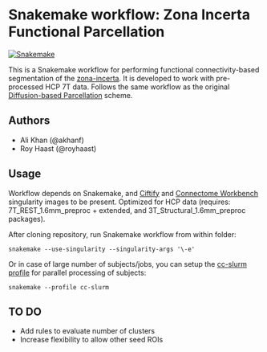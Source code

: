 # Snakemake workflow: Zona Incerta Functional Parcellation

[![Snakemake](https://img.shields.io/badge/snakemake-≥3.12.0-brightgreen.svg)](https://snakemake.bitbucket.io)

This is a Snakemake workflow for performing functional connectivity-based segmentation of the [zona-incerta](https://doi.org/10.1101/2020.03.25.008318). It is developed to work with pre-processed HCP 7T data. Follows the same workflow as the original [Diffusion-based Parcellation](https://github.com/akhanf/zona-diffparc) scheme.

## Authors

* Ali Khan (@akhanf)
* Roy Haast (@royhaast)

## Usage
Workflow depends on Snakemake, and [Ciftify](https://github.com/edickie/ciftify) and [Connectome Workbench](https://www.humanconnectome.org/software/get-connectome-workbench) singularity images to be present. Optimized for HCP data (requires: 7T_REST_1.6mm_preproc + extended, and 3T_Structural_1.6mm_preproc packages).

After cloning repository, run Snakemake workflow from within folder:

```
snakemake --use-singularity --singularity-args '\-e'
```

Or in case of large number of subjects/jobs, you can setup the [cc-slurm profile](https://github.com/khanlab/cc-slurm) for parallel processing of subjects:

```
snakemake --profile cc-slurm
```

## TO DO
- Add rules to evaluate number of clusters
- Increase flexibility to allow other seed ROIs